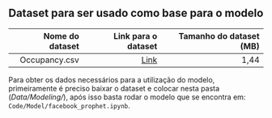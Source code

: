 ## Dataset para ser usado como base para o modelo

|  Nome do dataset | Link para o dataset   | Tamanho do dataset (MB)
| ---:| ---: | ---: |
| Occupancy.csv | [Link](https://www.kaggle.com/datasets/kukuroo3/room-occupancy-detection-data-iot-sensor) | 1,44 |

Para obter os dados necessários para a utilização do modelo, primeiramente é preciso baixar o dataset e colocar nesta pasta (_Data/Modeling/_), após isso basta rodar o modelo que se encontra em: `Code/Model/facebook_prophet.ipynb`.